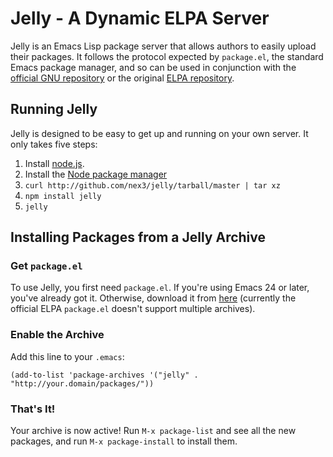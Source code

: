 # Jelly - A Dynamic ELPA Server

Jelly is an Emacs Lisp package server that allows authors to easily upload their
packages. It follows the protocol expected by `package.el`, the standard Emacs
package manager, and so can be used in conjunction with the [official GNU
repository](http://elpa.gnu.org/) or the original [ELPA
repository](http://tromey.com/elpa).

## Running Jelly

Jelly is designed to be easy to get up and running on your own server. It only
takes five steps:

1. Install [node.js](http://nodejs.org/#download).
2. Install the [Node package manager](http://github.com/isaacs/npm#readme)
3. `curl http://github.com/nex3/jelly/tarball/master | tar xz`
4. `npm install jelly`
5. `jelly`

## Installing Packages from a Jelly Archive

### Get `package.el`

To use Jelly, you first need `package.el`. If you're using Emacs 24 or later,
you've already got it. Otherwise, download it from
[here](http://github.com/technomancy/package.el/raw/master/package.el)
(currently the official ELPA `package.el` doesn't support multiple archives).

### Enable the Archive

Add this line to your `.emacs`:

    (add-to-list 'package-archives '("jelly" . "http://your.domain/packages/"))

### That's It!

Your archive is now active! Run `M-x package-list` and see all the new packages,
and run `M-x package-install` to install them.
